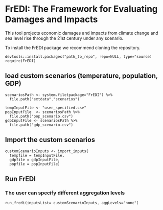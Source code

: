 # FrEDI: The Framework for Evaluating Damages and Impacts
This tool projects economic damages and impacts from climate change and sea level rise through the 21st century under any scenario.

To install the FrEDI package we recommend cloning the repository.

```
devtools::install.packages("path_to_repo", repo=NULL, type="source)
require(FrEDI)
```

## load custom scenarios (temperature, population, GDP)

```
scenariosPath <- system.file(package="FrEDI") %>% 
  file.path("extdata","scenarios")

tempInputFile <- "user_specified.csv"
popInputFile  <- scenariosPath %>% 
  file.path("pop_scenario.csv") 
gdpInputFile <- scenariosPath %>% 
  file.path("gdp_scenario.csv")
```

## Import the custom scenarios

```
customScenarioInputs <- import_inputs(
  tempfile = tempInputFile, 
  gdpfile = gdpInputFile,
  popfile = popInputFile)
```

## Run FrEDI
### The user can specify different aggregation levels

```
run_fredi(inputsList= customScenarioInputs, aggLevels="none")
```
